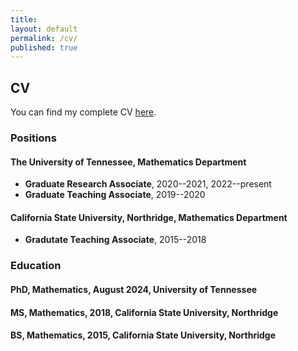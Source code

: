 ```yaml
---
title:
layout: default
permalink: /cv/
published: true
---
```


## CV

You can find my complete CV [here](https://github.com/evanhabbershaw/evanhabbershaw.github.io/blob/master/files/CV/vitae.pdf).

### Positions

#### The University of Tennessee, Mathematics Department 
- **Graduate Research Associate**, 2020--2021, 2022--present
- **Graduate Teaching Associate**, 2019--2020

#### California State University, Northridge, Mathematics Department 
- **Gradutate Teaching Associate**, 2015--2018

### Education

#### PhD, Mathematics, August 2024, University of Tennessee

#### MS, Mathematics, 2018, California State University, Northridge

#### BS, Mathematics, 2015, California State University, Northridge

